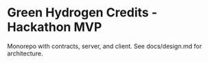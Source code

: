 # Green Hydrogen Credits - Hackathon MVP

Monorepo with contracts, server, and client. See docs/design.md for architecture.
